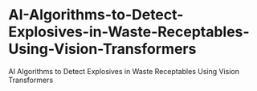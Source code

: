 # AI-Algorithms-to-Detect-Explosives-in-Waste-Receptables-Using-Vision-Transformers
AI Algorithms to Detect Explosives in Waste Receptables Using Vision Transformers
